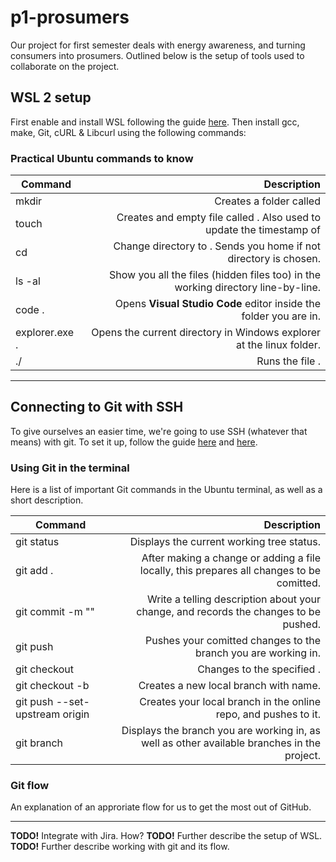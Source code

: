 # p1-prosumers
Our project for first semester deals with energy awareness, and turning consumers into prosumers.
Outlined below is the setup of tools used to collaborate on the project.

## WSL 2 setup
First enable and install WSL following the guide [here](https://docs.microsoft.com/en-us/windows/wsl/install-win10).
Then install gcc, make, Git, cURL & Libcurl using the following commands:

### Practical Ubuntu commands to know
| Command | Description |
|---|--:|
| mkdir <directory> | Creates a folder called <directory> |
| touch <filename> | Creates and empty file called <filename>. Also used to update the timestamp of <filename> |
| cd <directory> | Change directory to <directory>. Sends you home if not directory is chosen. |
| ls -al | Show you all the files (hidden files too) in the working directory line-by-line. |
| code . | Opens **Visual Studio Code** editor inside the folder you are in. |
| explorer.exe . | Opens the current directory in Windows explorer at the linux folder. |
| ./<filename> | Runs the file <filename>. |

***

## Connecting to Git with SSH
To give ourselves an easier time, we're going to use SSH (whatever that means) with git.
To set it up, follow the guide [here](https://docs.github.com/en/free-pro-team@latest/github/authenticating-to-github/generating-a-new-ssh-key-and-adding-it-to-the-ssh-agent) and [here](https://docs.github.com/en/free-pro-team@latest/github/authenticating-to-github/adding-a-new-ssh-key-to-your-github-account).

### Using Git in the terminal
Here is a list of important Git commands in the Ubuntu terminal, as well as a short description. 

| Command | Description |
|---|--:|
| git status | Displays the current working tree status. |
| git add . | After making a change or adding a file locally, this prepares all changes to be comitted. |
| git commit -m "" | Write a telling description about your change, and records the changes to be pushed. |
| git push | Pushes your comitted changes to the branch you are working in. |
| git checkout <branch> | Changes to the specified <branch>. |
| git checkout -b <branch> | Creates a new local branch with <branch> name. |
| git push --set-upstream origin <branch> | Creates your local branch in the online repo, and pushes to it. |
| git branch | Displays the branch you are working in, as well as other available branches in the project. |

### Git flow
An explanation of an approriate flow for us to get the most out of GitHub.

***

**TODO!** Integrate with Jira. How?
**TODO!** Further describe the setup of WSL.
**TODO!** Further describe working with git and its flow.